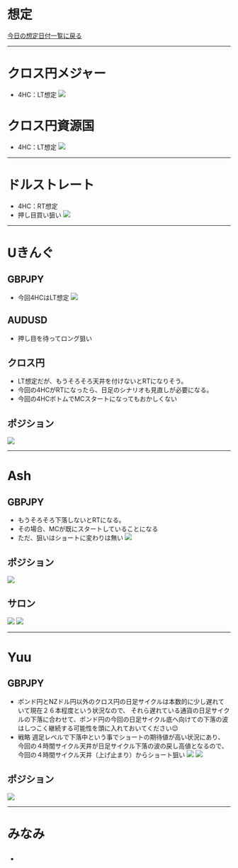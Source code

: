 # 想定
[今日の想定日付一覧に戻る](../../index.md)

---
# クロス円メジャー
- 4HC：LT想定
![](img/2023-01-10-19-17-46.png)

# クロス円資源国
- 4HC：LT想定
![](img/2023-01-10-19-18-35.png)

---
# ドルストレート
- 4HC：RT想定
- 押し目買い狙い
![](img/2023-01-10-19-19-21.png)

---
# Uきんぐ
## GBPJPY
- 今回4HCはLT想定
![](img/2023-01-10-19-30-45.png)

## AUDUSD
- 押し目を待ってロング狙い

## クロス円
- LT想定だが、もうそろそろ天井を付けないとRTになりそう。
- 今回の4HCがRTになったら、日足のシナリオも見直しが必要になる。
- 今回の4HCボトムでMCスタートになってもおかしくない

## ポジション
![](img/2023-01-10-19-31-19.png)

---
# Ash
## GBPJPY
- もうそろそろ下落しないとRTになる。
- その場合、MCが既にスタートしていることになる
- ただ、狙いはショートに変わりは無い
![](img/2023-01-10-20-31-29.png)

## ポジション
![](img/2023-01-10-20-31-41.png)

## サロン
![](img/2023-01-10-20-40-10.png)
![](img/2023-01-10-20-40-27.png)

---
# Yuu
## GBPJPY
- ポンド円とNZドル円以外のクロス円の日足サイクルは本数的に少し遅れていて現在２６本程度という状況なので、
  それら遅れている通貨の日足サイクルの下落に合わせて、ポンド円の今回の日足サイクル底へ向けての下落の波はしつこく継続する可能性を頭に入れておいてください😌
- 戦略
  週足レベルで下落中という事でショートの期待値が高い状況にあり、
  今回の４時間サイクル天井が日足サイクル下落の波の戻し高値となるので、今回の４時間サイクル天井（上げ止まり）からショート狙い
![](img/2023-01-10-20-35-30.png)
![](img/2023-01-10-20-35-52.png)

## ポジション
![](img/2023-01-10-20-37-21.png)

---
# みなみ
## 
- 




